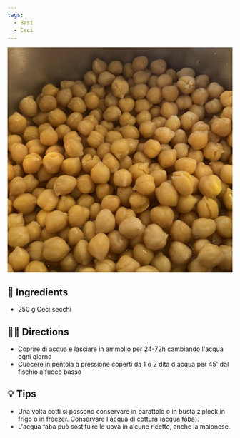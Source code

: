```yaml
---
tags:
  - Basi
  - Ceci
---
```


![](../images/ceci-cotti.jpeg)

## 🧾 Ingredients

- 250 g Ceci secchi

## 👩‍🍳 Directions

- Coprire di acqua e lasciare in ammollo per 24-72h cambiando l'acqua ogni giorno
- Cuocere in pentola a pressione coperti da 1 o 2 dita d'acqua per 45' dal fischio a fuoco basso
## 💡 Tips

- Una volta cotti si possono conservare in barattolo o in busta ziplock in frigo o in freezer. Conservare l'acqua di cottura (acqua faba).
- L'acqua faba può sostituire le uova in alcune ricette, anche la maionese.
